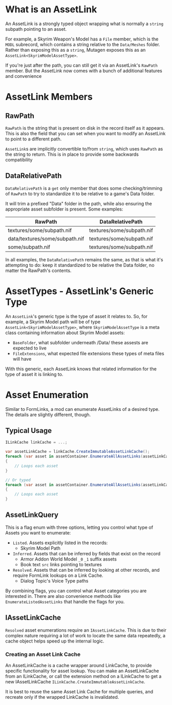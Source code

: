 # What is an AssetLink
An AssetLink is a strongly typed object wrapping what is normally a `string` subpath pointing to an asset.

For example, a Skyrim Weapon's Model has a `File` member, which is the `MODL` subrecord, which contains a string relative to the `Data/Meshes` folder.   Rather than exposing this as a `string`, Mutagen exposes this as an `AssetLink<SkyrimModelAssetType>`.

If you're just after the path, you can still get it via an AssetLink's `RawPath` member.  But the AssetLink now comes with a bunch of additional features and convenience

# AssetLink Members
## RawPath
`RawPath` is the string that is present on disk in the record itself as it appears.  This is also the field that you can set when you want to modify an AssetLink to point to a different path.

`AssetLink`s are implicitly convertible to/from `string`, which uses `RawPath` as the string to return.  This is in place to provide some backwards compatibility

## DataRelativePath
`DataRelativePath` is a `get` only member that does some checking/trimming of `RawPath` to try to standardize it to be relative to a game's Data folder.

It will trim a prefixed "Data" folder in the path, while also ensuring the appropriate asset subfolder is present.  Some examples:

| RawPath                        | DataRelativePath          |
|--------------------------------|---------------------------|
| textures/some/subpath.nif      | textures/some/subpath.nif |
| data/textures/some/subpath.nif | textures/some/subpath.nif |
| some/subpath.nif               | textures/some/subpath.nif |

In all examples, the `DataRelativePath` remains the same, as that is what it's attempting to do: keep it standardized to be relative the Data folder, no matter the RawPath's contents.

# AssetTypes - AssetLink's Generic Type
An `AssetLink`'s generic type is the type of asset it relates to.  So, for example, a Skyrim Model path will be of type `AssetLink<SkyrimModelAssetType>`, where `SkyrimModelAssetType` is a meta class containing information about Skyrim Model assets:
- `BaseFolder`, what subfolder underneath /Data/ these assests are expected to live
- `FileExtensions`, what expected file extensions these types of meta files will have

With this generic, each AssetLink knows that related information for the type of asset it is linking to.

# Asset Enumeration
Similar to FormLinks, a mod can enumerate AssetLinks of a desired type.   The details are slightly different, though.

## Typical Usage
```cs
ILinkCache linkCache = ...;

var assetLinkCache = linkCache.CreateImmutableAssetLinkCache();
foreach (var asset in assetContainer.EnumerateAllAssetLinks(assetLinkCache))
{
    // Loops each asset
}

// Or typed
foreach (var asset in assetContainer.EnumerateAllAssetLinks(assetLinkCache))
{
    // Loops each asset
}
```

## AssetLinkQuery
This is a flag enum with three options, letting you control what type of Assets you want to enumerate:
- `Listed`.  Assets explicitly listed in the records:
  - Skyrim Model Path
- `Inferred`.  Assets that can be inferred by fields that exist on the record
  - Armor Addon World Model `_0` `_1` suffix assets
  - Book text `src` links pointing to textures
- `Resolved`.  Assets that can be inferred by looking at other records, and require FormLink lookups on a Link Cache.
  - Dialog Topic's Voice Type paths 

By combining flags, you can control what Asset categories you are interested in.  There are also convenience methods like `EnumerateListedAssetLinks` that handle the flags for you.

## IAssetLinkCache
`Resolved` asset enumerations require an `IAssetLinkCache`.  This is due to their complex nature requiring a lot of work to locate the same data repeatedly, a cache object helps speed up the internal logic.

### Creating an Asset Link Cache
An AssetLinkCache is a cache wrapper around LinkCache, to provide specific functionality for asset lookup.  You can make an AssetLinkCache from an ILinkCache, or call the extension method on a ILinkCache to get a new IAssetLinkCache `ILinkCache.CreateImmutableAssetLinkCache`.

It is best to reuse the same Asset Link Cache for multiple queries, and recreate only if the wrapped LinkCache is invalidated.
